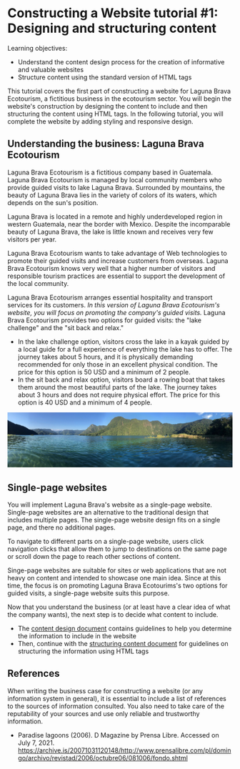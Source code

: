 # Constructing a Website tutorial #1: Designing and structuring content

Learning objectives:
- Understand the content design process for the creation of informative and valuable websites
- Structure content using the standard version of HTML tags

This tutorial covers the first part of constructing a website for Laguna Brava Ecotourism, a fictitious business in the ecotourism sector. You will begin the website's construction by designing the content to include and then structuring the content using HTML tags. In the following tutorial, you will complete the website by adding styling and responsive design.

## Understanding the business: Laguna Brava Ecotourism

Laguna Brava Ecotourism is a fictitious company based in Guatemala. Laguna Brava Ecotourism is managed by local community members who provide guided visits to lake Laguna Brava. Surrounded by mountains, the beauty of Laguna Brava lies in the variety of colors of its waters, which depends on the sun's position. 

Laguna Brava is located in a remote and highly underdeveloped region in western Guatemala, near the border with Mexico. Despite the incomparable beauty of Laguna Brava, the lake is little known and receives very few visitors per year.

Laguna Brava Ecotourism wants to take advantage of Web technologies to promote their guided visits and increase customers from overseas. Laguna Brava Ecotourism knows very well that a higher number of visitors and responsible tourism practices are essential to support the development of the local community.

Laguna Brava Ecotourism arranges essential hospitality and transport services for its customers. *In this version of Laguna Brava Ecotourism's website, you will focus on promoting the company's guided visits.* Laguna Brava Ecotourism provides two options for guided visits: the "lake challenge" and the "sit back and relax."

- In the lake challenge option, visitors cross the lake in a kayak guided by a local guide for a full experience of everything the lake has to offer. The journey takes about 5 hours, and it is physically demanding recommended for only those in an excellent physical condition. The price for this option is 50 USD and a minimum of 2 people.
- In the sit back and relax option, visitors board a rowing boat that takes them around the most beautiful parts of the lake. The journey takes about 3 hours and does not require physical effort. The price for this option is 40 USD and a minimum of 4 people.

![x](img/panoramic-laguna-brava-2.jpg)

## Single-page websites

You will implement Laguna Brava's website as a single-page website. Single-page websites are an alternative to the traditional design that includes multiple pages. The single-page website design fits on a single page, and there no additional pages.

To navigate to different parts on a single-page website, users click navigation clicks that allow them to jump to destinations on the same page or scroll down the page to reach other sections of content.

Singe-page websites are suitable for sites or web applications that are not heavy on content and intended to showcase one main idea. Since at this time, the focus is on promoting Laguna Brava Ecotourims's two options for guided visits, a single-page website suits this purpose. 

Now that you understand the business (or at least have a clear idea of what the company wants), the next step is to decide what content to include.
- The [content design document](content-design.md) contains guidelines to help you determine the information to include in the website
- Then, continue with the [structuring content document](content-structure.md) for guidelines on structuring the information using HTML tags

## References

When writing the business case for constructing a website (or any information system in general), it is essential to include a list of references to the sources of information consulted. You also need to take care of the reputability of your sources and use only reliable and trustworthy information.

- Paradise lagoons (2006). D Magazine by Prensa Libre. Accessed on July 7, 2021. https://archive.is/20071031120148/http://www.prensalibre.com/pl/domingo/archivo/revistad/2006/octubre06/081006/fondo.shtml

